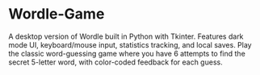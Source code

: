 # Wordle-Game
A desktop version of Wordle built in Python with Tkinter. Features dark mode UI, keyboard/mouse input, statistics tracking, and local saves. Play the classic word-guessing game where you have 6 attempts to find the secret 5-letter word, with color-coded feedback for each guess.
